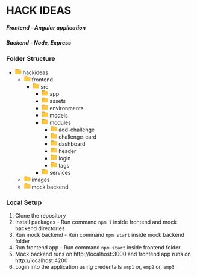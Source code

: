# HACK IDEAS
##### Frontend - Angular application
##### Backend - Node, Express

### Folder Structure
- ![folder](/images/folder.png) hackideas
  - ![folder](/images/folder.png) frontend
     - ![folder](/images/folder.png) src
        - ![folder](/images/folder.png) app
        - ![folder](/images/folder.png) assets
        - ![folder](/images/folder.png) environments
        - ![folder](/images/folder.png) models
        - ![folder](/images/folder.png) modules
            - ![folder](/images/folder.png) add-challenge
            - ![folder](/images/folder.png) challenge-card
            - ![folder](/images/folder.png) dashboard
            - ![folder](/images/folder.png) header
            - ![folder](/images/folder.png) login
            - ![folder](/images/folder.png) tags
        - ![folder](/images/folder.png) services
  - ![folder](/images/folder.png) images
  - ![folder](/images/folder.png) mock backend

### Local Setup
1. Clone the repository
2. Install packages - Run command `npm i` inside frontend and mock backend directories
3. Run mock backend - Run command `npm start` inside mock backend folder
4. Run frontend app - Run command `npm start` inside frontend folder
5. Mock backend runs on http://localhost:3000 and frontend app runs on http://localhost:4200
6. Login into the application using credentails `emp1` or, `emp2` or, `emp3`

